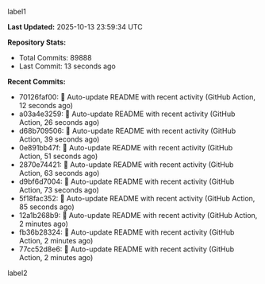 
label1 
<!-- ACTIVITY_START -->
**Last Updated:** 2025-10-13 23:59:34 UTC

**Repository Stats:**
- Total Commits: 89888
- Last Commit: 13 seconds ago

**Recent Commits:**
- 70126faf00: 🤖 Auto-update README with recent activity (GitHub Action, 12 seconds ago)
- a03a4e3259: 🤖 Auto-update README with recent activity (GitHub Action, 26 seconds ago)
- d68b709506: 🤖 Auto-update README with recent activity (GitHub Action, 39 seconds ago)
- 0e891bb47f: 🤖 Auto-update README with recent activity (GitHub Action, 51 seconds ago)
- 2870e74421: 🤖 Auto-update README with recent activity (GitHub Action, 63 seconds ago)
- d9bf6d7004: 🤖 Auto-update README with recent activity (GitHub Action, 73 seconds ago)
- 5f18fac352: 🤖 Auto-update README with recent activity (GitHub Action, 85 seconds ago)
- 12a1b268b9: 🤖 Auto-update README with recent activity (GitHub Action, 2 minutes ago)
- fb36b28324: 🤖 Auto-update README with recent activity (GitHub Action, 2 minutes ago)
- 77cc52d8e6: 🤖 Auto-update README with recent activity (GitHub Action, 2 minutes ago)
<!-- ACTIVITY_END -->

label2

